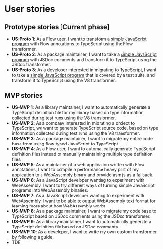 # User stories

## Prototype stories [Current phase]
- **US-Proto 1**: As a Flow user, I want to transform a [simple JavaScript program](examples/us-proto-1) with Flow annotations to TypeScript using the Flow transformer.
- **US-Proto 2**: As a package maintainer, I want to take a [simple JavaScript program](examples/us-proto-2) with JSDoc comments and transform it to TypeScript using the JSDoc transformer.
- **US-Proto 3**: As a developer interested in migrating to TypeScript, I want to take a [simple JavaScript program](examples/us-proto-3) that is covered by a test suite, and transform it to TypeScript using the V8 transformer.

## MVP stories
- **US-MVP 1**: As a library maintainer, I want to automatically generate a TypeScript definition file for my library based on type information collected during test runs using the V8 transformer.
- **US-MVP 2**: As a company interested in migrating a project to TypeScript, we want to generate TypeScript source code, based on type information collected during test runs using the V8 transformer.
- **US-MVP 3**: As a package maintainer, I want to migrate my entire code base from using flow typed JavaScript to TypeScript.
- **US-MVP 4**: As a Flow user, I want to automatically generate TypeScript definition files instead of manually maintaining multiple type definition files.
- **US-MVP 5**: As a maintainer of a web application written with Flow annotations, I want to compile a performance heavy part of my application to a WebAssembly binary and provide asm.js as a fallback.
- **US-MVP 6**: As a JavaScript developer wanting to experiment with WebAssembly, I want to try different ways of turning simple JavaScript programs into WebAssembly binaries.
- **US-MVP 7**: As a JavaScript developer wanting to experiment with WebAssembly, I want to be able to output WebAssembly text format for learning more about how WebAssembly works.
- **US-MVP 8**: As a package maintainer, I want to migrate my code base to TypeScript based on JSDoc comments using the JSDoc transformer.
- **US-MVP 9**: As a library maintainer, I want to automatically generate a TypeScript definition file based on JSDoc comments
- **US-MVP 10**: As a developer, I want to write my own custom transformer by following a guide.
- TDB
